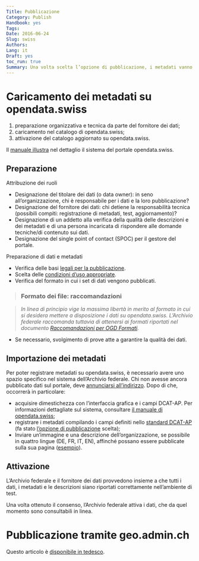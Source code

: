 ```yaml
---
Title: Pubblicazione
Category: Publish
Handbook: yes
Tags:
Date: 2016-06-24
Slug: swiss
Authors:
Lang: it
Draft: yes
toc_run: true
Summary: Una volta scelta l’opzione di pubblicazione, i metadati vanno caricati su opendata.swiss seguendo le tre tappe seguenti. Questo viene fatto in molti casi direttamente su opendata.swiss. Se si desidera pubblicare i dati geografici, questo avviene tramite su geo.admin.ch
---
```


<a name="opendataswiss"></a>
# Caricamento dei metadati su opendata.swiss

1. preparazione organizzativa e tecnica da parte del fornitore dei dati;
2. caricamento nel catalogo di opendata.swiss;
3. attivazione del catalogo aggiornato su opendata.swiss.

Il [manuale illustra](/it/publish/userguide) nel dettaglio il sistema del portale opendata.swiss.

## Preparazione

Attribuzione dei ruoli

- Designazione del titolare dei dati (o data owner): in seno all’organizzazione, chi è responsabile per i dati e la loro pubblicazione?
- Designazione del fornitore dei dati: chi detiene la responsabilità tecnica (possibili compiti: registrazione di metadati, test, aggiornamento)?
- Designazione di un addetto alla verifica della qualità delle descrizioni e dei metadati e di una persona incaricata di rispondere alle domande tecniche/di contenuto sui dati.
- Designazione del single point of contact (SPOC) per il gestore del portale.

Preparazione di dati e metadati

- Verifica delle basi [legali per la pubblicazione](/it/prepare/frameworks).
- Scelta delle [condizioni d’uso appropriate](/it/prepare/terms).
- Verifica del formato in cui i set di dati vengono pubblicati.

> ### Formato dei file: raccomandazioni

> _In linea di principio vige la massima libertà in merito al formato in cui si desidera mettere a disposizione i dati su opendata.swiss. L’Archivio federale raccomanda tuttavia di attenersi ai formati riportati nel documento [Raccomandazioni per OGD Formati](/it/library/empfehlungen-formate)._

- Se necessario, svolgimento di prove atte a garantire la qualità dei dati.

## Importazione dei metadati

Per poter registrare metadati su opendata.swiss, è necessario avere uno spazio specifico nel sistema dell’Archivio federale. Chi non avesse ancora pubblicato dati sul portale, deve [annunciarsi all’indirizzo](opendata@bar.admin.ch). Dopo di che, occorrerà in particolare:

- acquisire dimestichezza con l’interfaccia grafica e i campi DCAT-AP. Per informazioni dettagliate sul sistema, consultare [il manuale di opendata.swiss](/it/publish/userguide);
- registrare i metadati compilando i campi definiti nello [standard DCAT-AP](/it/library/ch-dcat-ap) (fa stato [l’opzione di pubblicazione](/it/publish/options) scelta);
- Inviare un’immagine e una descrizione dell’organizzazione, se possibile in quattro lingue (DE, FR, IT, EN), affinché possano essere pubblicate sulla sua pagina ([esempio](https://opendata.swiss/it/organization/schweizerisches-bundesarchiv-bar)).

## Attivazione

L’Archivio federale e il fornitore dei dati provvedono insieme a che tutti i dati, i metadati e le descrizioni siano riportati correttamente nell’ambiente di test.

Una volta ottenuto il consenso, l’Archivio federale attiva i dati, che da quel momento sono consultabili in linea.

<a name="geoadmin"></a>
# Pubblicazione tramite geo.admin.ch

Questo articolo è [disponibile in tedesco](/de/publish/swiss#geoadmin).
